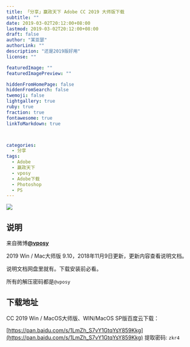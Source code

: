 ```yaml
---
title: 「分享」赢政天下 Adobe CC 2019 大师版下载
subtitle: ""
date: 2019-03-02T20:12:00+08:00
lastmod: 2019-03-02T20:12:00+08:00
draft: false
author: "某亚瑟"
authorLink: ""
description: "还是2019版好用"
license: ""

featuredImage: ""
featuredImagePreview: ""

hiddenFromHomePage: false
hiddenFromSearch: false
twemoji: false
lightgallery: true
ruby: true
fraction: true
fontawesome: true
linkToMarkdown: true



categories: 
  - 分享
tags: 
  - Adobe
  - 嬴政天下
  - vposy
  - Adobe下载
  - Photoshop
  - PS
---
```


<!--more-->

![](https://cdn.jsdelivr.net/gh/mouyase/Yojigen.Tech@master/static/assets/3/cover.jpg)

## 说明

来自微博[**@vposy**](https://weibo.com/vposy)

2019 Win / Mac大师版 9.10，2018年11月9日更新，更新内容查看说明文档。

说明文档网盘里就有。下载安装前必看。

所有的解压密码都是`@vposy`

## 下载地址

CC 2019 Win / MacOS大师版、WIN/MacOS SP版百度云下载：

[https://pan.baidu.com/s/1LmZh_S7vY1GtqYsY859Kkg](https://pan.baidu.com/s/1LmZh_S7vY1GtqYsY859Kkg) 提取密码: `zkr4`